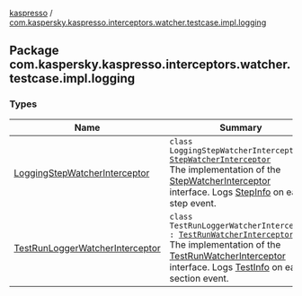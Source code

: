 [kaspresso](../index.md) / [com.kaspersky.kaspresso.interceptors.watcher.testcase.impl.logging](./index.md)

## Package com.kaspersky.kaspresso.interceptors.watcher.testcase.impl.logging

### Types

| Name | Summary |
|---|---|
| [LoggingStepWatcherInterceptor](-logging-step-watcher-interceptor/index.md) | `class LoggingStepWatcherInterceptor : `[`StepWatcherInterceptor`](../com.kaspersky.kaspresso.interceptors.watcher.testcase/-step-watcher-interceptor/index.md)<br>The implementation of the [StepWatcherInterceptor](../com.kaspersky.kaspresso.interceptors.watcher.testcase/-step-watcher-interceptor/index.md) interface. Logs [StepInfo](../com.kaspersky.kaspresso.testcases.models.info/-step-info/index.md) on each step event. |
| [TestRunLoggerWatcherInterceptor](-test-run-logger-watcher-interceptor/index.md) | `class TestRunLoggerWatcherInterceptor : `[`TestRunWatcherInterceptor`](../com.kaspersky.kaspresso.interceptors.watcher.testcase/-test-run-watcher-interceptor/index.md)<br>The implementation of the [TestRunWatcherInterceptor](../com.kaspersky.kaspresso.interceptors.watcher.testcase/-test-run-watcher-interceptor/index.md) interface. Logs [TestInfo](../com.kaspersky.kaspresso.testcases.models.info/-test-info/index.md) on each section event. |
